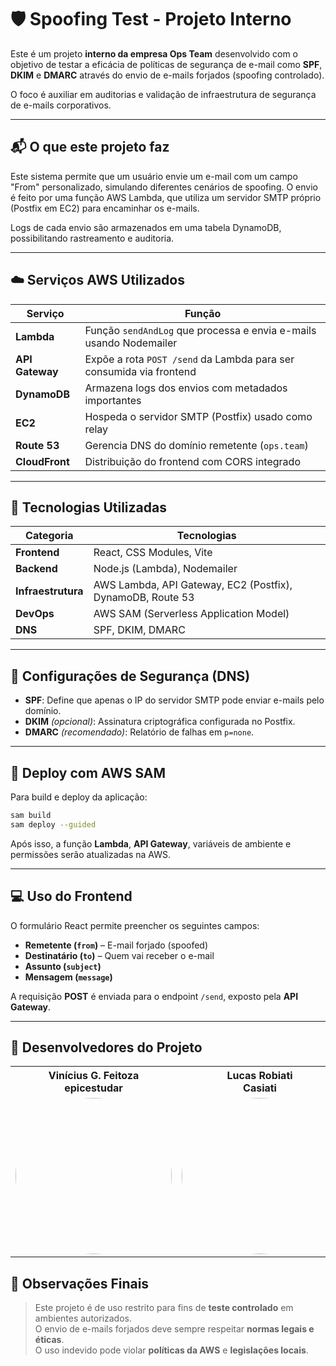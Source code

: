 # 🛡️ Spoofing Test - Projeto Interno

Este é um projeto **interno da empresa Ops Team** desenvolvido com o objetivo de testar a eficácia de políticas de segurança de e-mail como **SPF**, **DKIM** e **DMARC** através do envio de e-mails forjados (spoofing controlado).

O foco é auxiliar em auditorias e validação de infraestrutura de segurança de e-mails corporativos.

---

## 📬 O que este projeto faz

Este sistema permite que um usuário envie um e-mail com um campo "From" personalizado, simulando diferentes cenários de spoofing. O envio é feito por uma função AWS Lambda, que utiliza um servidor SMTP próprio (Postfix em EC2) para encaminhar os e-mails.

Logs de cada envio são armazenados em uma tabela DynamoDB, possibilitando rastreamento e auditoria.

---

## ☁️ Serviços AWS Utilizados

| Serviço         | Função                                                                 |
|-----------------|------------------------------------------------------------------------|
| **Lambda**      | Função `sendAndLog` que processa e envia e-mails usando Nodemailer     |
| **API Gateway** | Expõe a rota `POST /send` da Lambda para ser consumida via frontend    |
| **DynamoDB**    | Armazena logs dos envios com metadados importantes                     |
| **EC2**         | Hospeda o servidor SMTP (Postfix) usado como relay                     |
| **Route 53**    | Gerencia DNS do domínio remetente (`ops.team`)                         |
| **CloudFront**  | Distribuição do frontend com CORS integrado                            |

---

## 🧪 Tecnologias Utilizadas

| Categoria         | Tecnologias                            |
|-------------------|----------------------------------------|
| **Frontend**      | React, CSS Modules, Vite               |
| **Backend**       | Node.js (Lambda), Nodemailer           |
| **Infraestrutura**| AWS Lambda, API Gateway, EC2 (Postfix), DynamoDB, Route 53 |
| **DevOps**        | AWS SAM (Serverless Application Model) |
| **DNS**           | SPF, DKIM, DMARC                       |

---

## 🔐 Configurações de Segurança (DNS)

- **SPF**: Define que apenas o IP do servidor SMTP pode enviar e-mails pelo domínio.
- **DKIM** *(opcional)*: Assinatura criptográfica configurada no Postfix.
- **DMARC** *(recomendado)*: Relatório de falhas em `p=none`.




---

## 🚀 Deploy com AWS SAM

Para build e deploy da aplicação:

```bash
sam build
sam deploy --guided
```

Após isso, a função **Lambda**, **API Gateway**, variáveis de ambiente e permissões serão atualizadas na AWS.

---

## 💻 Uso do Frontend

O formulário React permite preencher os seguintes campos:

- **Remetente (`from`)** – E-mail forjado (spoofed)
- **Destinatário (`to`)** – Quem vai receber o e-mail
- **Assunto (`subject`)**
- **Mensagem (`message`)**

A requisição **POST** é enviada para o endpoint `/send`, exposto pela **API Gateway**.

---

## 🧠 Desenvolvedores do Projeto

<div align=center>
  <table style="width: 100%">
    <tbody>
      <tr align=center>
        <th><strong> Vinícius G. Feitoza </br> epicestudar </strong></th>
        <th><strong> Lucas Robiati </br> Casiati </strong></th>
      </tr>
      <tr align=center>
        <td>
          <a href="https://github.com/epicestudar">
            <img width="250" height="250" style="border-radius: 50%;" src="https://avatars.githubusercontent.com/epicestudar">
          </a>
        </td>
        <td>
          <a href="https://github.com/Casiati">
            <img width="250" height="250" style="border-radius: 50%;" src="https://avatars.githubusercontent.com/Casiati">
          </a>
        </td>
      </tr>
    </tbody>

  </table>
</div>


## 📝 Observações Finais

> Este projeto é de uso restrito para fins de **teste controlado** em ambientes autorizados.  
> O envio de e-mails forjados deve sempre respeitar **normas legais e éticas**.  
> O uso indevido pode violar **políticas da AWS** e **legislações locais**.
